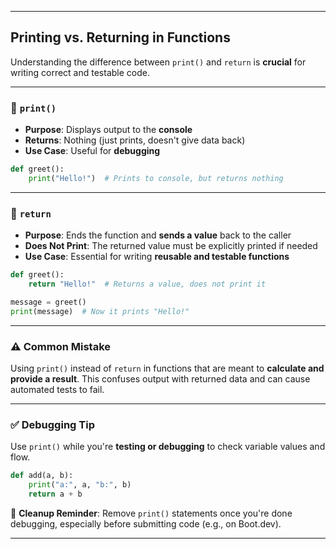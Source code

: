 
---

## Printing vs. Returning in Functions

Understanding the difference between `print()` and `return` is **crucial** for writing correct and testable code.

---

### 🔹 `print()`

* **Purpose**: Displays output to the **console**
* **Returns**: Nothing (just prints, doesn't give data back)
* **Use Case**: Useful for **debugging**

```python
def greet():
    print("Hello!")  # Prints to console, but returns nothing
```

---

### 🔹 `return`

* **Purpose**: Ends the function and **sends a value** back to the caller
* **Does Not Print**: The returned value must be explicitly printed if needed
* **Use Case**: Essential for writing **reusable and testable functions**

```python
def greet():
    return "Hello!"  # Returns a value, does not print it
```

```python
message = greet()
print(message)  # Now it prints "Hello!"
```

---

### ⚠️ Common Mistake

Using `print()` instead of `return` in functions that are meant to **calculate and provide a result**.
This confuses output with returned data and can cause automated tests to fail.

---

### ✅ Debugging Tip

Use `print()` while you're **testing or debugging** to check variable values and flow.

```python
def add(a, b):
    print("a:", a, "b:", b)
    return a + b
```

🧹 **Cleanup Reminder**:
Remove `print()` statements once you're done debugging, especially before submitting code (e.g., on Boot.dev).

---


